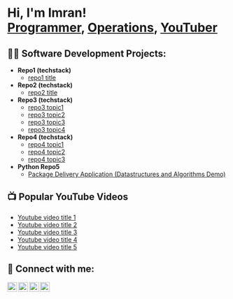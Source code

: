 <h1>Hi, I'm Imran! <br/><a href="https://github.com/ImranHuhn">Programmer</a>, <a href="https://www.linkedin.com/in/ImranHuhn/">Operations</a>, <a href="https://www.youtube.com/channel/UC_5I2FQ3UXGAFkb44uWzDiw">YouTuber</a></h1>

<h2>👨‍💻 Software Development Projects:</h2>

- <b>Repo1 (techstack)</b>
  - [repo1 title](https://github.com/ImranHuhn/Repo1)
- <b>Repo2 (techstack)</b>
  - [repo2 title](https://github.com/ImranHuhn/Repo2) 
- <b>Repo3 (techstack)</b>
  - [repo3 topic1](https://github.com/ImranHuhn/Repo3) 
  - [repo3 topic2](https://github.com/ImranHuhn/Repo3) 
  - [repo3 topic3](https://github.com/ImranHuhn/Repo3) 
  - [repo3 topic4](https://github.com/ImranHuhn/Repo3) 
- <b>Repo4 (techstack)</b>
  - [repo4 topic1](https://github.com/ImranHuhn/Repo4) 
  - [repo4 topic2](https://github.com/ImranHuhn/Repo4)
  - [repo4 topic3](https://github.com/ImranHuhn/Repo4)
- <b>Python Repo5</b>
  - [Package Delivery Application (Datastructures and Algorithms Demo)](https://github.com/ImranHuhn/Repo5)

<h2>📺 Popular YouTube Videos</h2>

- [Youtube video title 1](https://www.youtube.com/channel/UC_5I2FQ3UXGAFkb44uWzDiw)
- [Youtube video title 2](https://www.youtube.com/channel/UC_5I2FQ3UXGAFkb44uWzDiw)
- [Youtube video title 3](https://www.youtube.com/channel/UC_5I2FQ3UXGAFkb44uWzDiw)
- [Youtube video title 4](https://www.youtube.com/channel/UC_5I2FQ3UXGAFkb44uWzDiw)
- [Youtube video title 5](https://www.youtube.com/channel/UC_5I2FQ3UXGAFkb44uWzDiw)

<h2> 🤳 Connect with me:</h2>

[<img align="left" alt="ImranHuhn | YouTube" width="22px" src="https://cdn.jsdelivr.net/npm/simple-icons@v3/icons/youtube.svg" />][youtube]
[<img align="left" alt="ImranHuhn | Twitter" width="22px" src="https://cdn.jsdelivr.net/npm/simple-icons@v3/icons/twitter.svg" />][twitter]
[<img align="left" alt="ImranHuhn | LinkedIn" width="22px" src="https://cdn.jsdelivr.net/npm/simple-icons@v3/icons/linkedin.svg" />][linkedin]
[<img align="left" alt="ImranHuhn | Instagram" width="22px" src="https://cdn.jsdelivr.net/npm/simple-icons@v3/icons/instagram.svg" />][instagram]

[twitter]: https://twitter.com/ImranHuhn
[youtube]: https://www.youtube.com/c/ImranHuhn
[instagram]: https://www.instagram.com/ImranHuhn/
[linkedin]: https://linkedin.com/in/ImranHuhn

<!--
**ImranHuhn/ImranHuhn** is a ✨ _special_ ✨ repository because its `README.md` (this file) appears on your GitHub profile.

Here are some ideas to get you started:

- 🔭 I’m currently working on ...
- 🌱 I’m currently learning ...
- 👯 I’m looking to collaborate on ...
- 🤔 I’m looking for help with ...
- 💬 Ask me about ...
- 📫 How to reach me: ...
- 😄 Pronouns: ...
- ⚡ Fun fact: ...
-->
